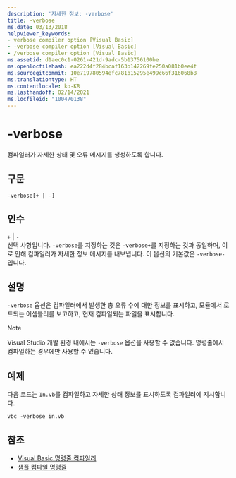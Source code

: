 ```yaml
---
description: '자세한 정보: -verbose'
title: -verbose
ms.date: 03/13/2018
helpviewer_keywords:
- verbose compiler option [Visual Basic]
- -verbose compiler option [Visual Basic]
- /verbose compiler option [Visual Basic]
ms.assetid: d1aec0c1-0261-421d-9adc-5b13756100be
ms.openlocfilehash: ea222d4f284bcaf163b142269fe250a081b0ee4f
ms.sourcegitcommit: 10e719780594efc781b15295e499c66f316068b8
ms.translationtype: HT
ms.contentlocale: ko-KR
ms.lasthandoff: 02/14/2021
ms.locfileid: "100470138"
---
```

# <a name="-verbose"></a>-verbose

컴파일러가 자세한 상태 및 오류 메시지를 생성하도록 합니다.  
  
## <a name="syntax"></a>구문  
  
```console  
-verbose[+ | -]  
```  
  
## <a name="arguments"></a>인수  

 `+` &#124; `-`  
 선택 사항입니다. `-verbose`를 지정하는 것은 `-verbose+`를 지정하는 것과 동일하며, 이로 인해 컴파일러가 자세한 정보 메시지를 내보냅니다. 이 옵션의 기본값은 `-verbose-`입니다.  
  
## <a name="remarks"></a>설명  

 `-verbose` 옵션은 컴파일러에서 발생한 총 오류 수에 대한 정보를 표시하고, 모듈에서 로드되는 어셈블리를 보고하고, 현재 컴파일되는 파일을 표시합니다.  
  
> [!NOTE]
> Visual Studio 개발 환경 내에서는 `-verbose` 옵션을 사용할 수 없습니다. 명령줄에서 컴파일하는 경우에만 사용할 수 있습니다.  
  
## <a name="example"></a>예제  

 다음 코드는 `In.vb`를 컴파일하고 자세한 상태 정보를 표시하도록 컴파일러에 지시합니다.  
  
```console  
vbc -verbose in.vb  
```  
  
## <a name="see-also"></a>참조

- [Visual Basic 명령줄 컴파일러](index.md)
- [샘플 컴파일 명령줄](sample-compilation-command-lines.md)
